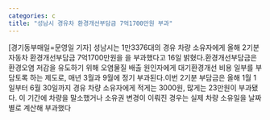 ```yaml
---
categories: c
title: "성남시 경유차 환경개선부담금 7억1700만원 부과"
---
```

[경기동부매일=문영일 기자] 성남시는 1만3376대의 경유 차량 소유자에게 올해 2기분 자동차 환경개선부담금 7억1700만원을 을 부과했다고 16일 밝혔다.환경개선부담금은 환경오염 저감을 유도하기 위해 오염물질 배출 원인자에게 대기환경개선 비용 일부를 부담토록 하는 제도로, 매년 3월과 9월에 정기 부과된다.이번 2기분 부담금은 올해 1월 1일부터 6월 30일까지 경유 차량 소유자에게 적게는 3000원, 많게는 23만원이 부과됐다. 이 기간에 차량을 말소했거나 소유권 변경이 이뤄진 경우는 실제 차량 소유일을 날짜별로 계산해 부과했다
